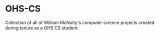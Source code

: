 # OHS-CS
Collection of all of William McNulty's computer science projects created during tenure as a OHS CS student.
